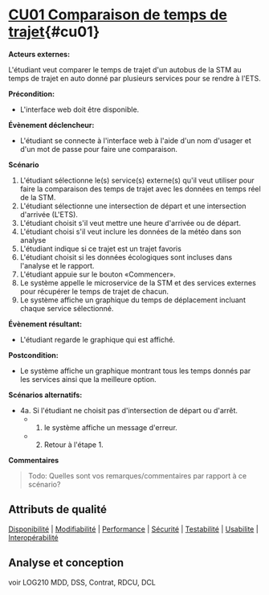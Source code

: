 # [**CU01** Comparaison de temps de trajet](#da-cu01){#cu01}

**Acteurs externes:**

L'étudiant veut comparer le temps de trajet d'un autobus de la STM au temps de trajet en auto donné par plusieurs services pour se rendre à l'ETS.

**Précondition:**

- L'interface web doit être disponible.

**Évènement déclencheur:**

- L'étudiant se connecte à l'interface web à l'aide d'un nom d'usager et d'un mot de passe pour faire une comparaison.

**Scénario**

1. L'étudiant sélectionne le(s) service(s) externe(s) qu'il veut utiliser pour faire la comparaison des temps de trajet avec les données en temps réel de la STM.
2. L'étudiant sélectionne une intersection de départ et une intersection d'arrivée (L'ETS).
3. L'étudiant choisit s'il veut mettre une heure d'arrivée ou de départ.
4. L'étudiant choisi s'il veut inclure les données de la météo dans son analyse
6. L'étudiant indique si ce trajet est un trajet favoris
7. L'étudiant choisit si les données écologiques sont incluses dans l'analyse et le rapport.
8. L'étudiant appuie sur le bouton «Commencer».
9. Le système appelle le microservice de la STM et des services externes pour récupérer le temps de trajet de chacun.
10. Le système affiche un graphique du temps de déplacement incluant chaque service sélectionné.

**Évènement résultant:**

- L'étudiant regarde le graphique qui est affiché.

**Postcondition:**

- Le système affiche un graphique montrant tous les temps donnés par les services ainsi que la meilleure option.

**Scénarios alternatifs:**

- 4a. Si l'étudiant ne choisit pas d'intersection de départ ou d'arrêt.
  - 1. le système affiche un message d'erreur.
  - 2. Retour à l'étape 1.

**Commentaires**
> Todo: Quelles sont vos remarques/commentaires par rapport à ce scénario?

## Attributs de qualité
[Disponibilité](#d-cu01) | [Modifiabilité](#m-cu01) | [Performance](#p-cu01) | [Sécurité](#s-cu01) | [Testabilité](#t-cu01) | [Usabilite](#u-cu01) | [Interopérabilité](#i-cu01)

## Analyse et conception
voir LOG210
MDD, DSS, Contrat, RDCU, DCL

